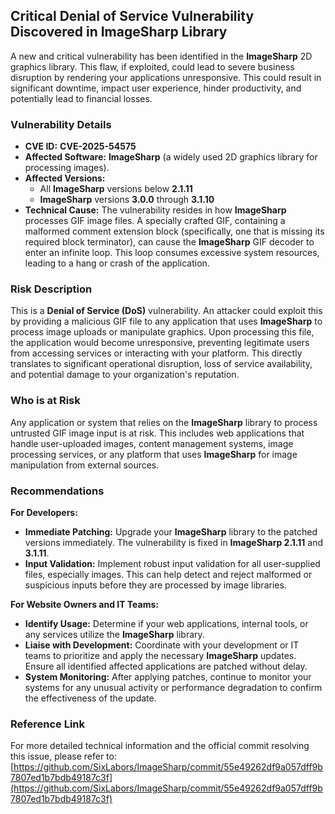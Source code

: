 ## Critical Denial of Service Vulnerability Discovered in ImageSharp Library

A new and critical vulnerability has been identified in the **ImageSharp** 2D graphics library. This flaw, if exploited, could lead to severe business disruption by rendering your applications unresponsive. This could result in significant downtime, impact user experience, hinder productivity, and potentially lead to financial losses.

### Vulnerability Details

*   **CVE ID:** **CVE-2025-54575**
*   **Affected Software:** **ImageSharp** (a widely used 2D graphics library for processing images).
*   **Affected Versions:**
    *   All **ImageSharp** versions below **2.1.11**
    *   **ImageSharp** versions **3.0.0** through **3.1.10**
*   **Technical Cause:** The vulnerability resides in how **ImageSharp** processes GIF image files. A specially crafted GIF, containing a malformed comment extension block (specifically, one that is missing its required block terminator), can cause the **ImageSharp** GIF decoder to enter an infinite loop. This loop consumes excessive system resources, leading to a hang or crash of the application.

### Risk Description

This is a **Denial of Service (DoS)** vulnerability. An attacker could exploit this by providing a malicious GIF file to any application that uses **ImageSharp** to process image uploads or manipulate graphics. Upon processing this file, the application would become unresponsive, preventing legitimate users from accessing services or interacting with your platform. This directly translates to significant operational disruption, loss of service availability, and potential damage to your organization's reputation.

### Who is at Risk

Any application or system that relies on the **ImageSharp** library to process untrusted GIF image input is at risk. This includes web applications that handle user-uploaded images, content management systems, image processing services, or any platform that uses **ImageSharp** for image manipulation from external sources.

### Recommendations

**For Developers:**

*   **Immediate Patching:** Upgrade your **ImageSharp** library to the patched versions immediately. The vulnerability is fixed in **ImageSharp 2.1.11** and **3.1.11**.
*   **Input Validation:** Implement robust input validation for all user-supplied files, especially images. This can help detect and reject malformed or suspicious inputs before they are processed by image libraries.

**For Website Owners and IT Teams:**

*   **Identify Usage:** Determine if your web applications, internal tools, or any services utilize the **ImageSharp** library.
*   **Liaise with Development:** Coordinate with your development or IT teams to prioritize and apply the necessary **ImageSharp** updates. Ensure all identified affected applications are patched without delay.
*   **System Monitoring:** After applying patches, continue to monitor your systems for any unusual activity or performance degradation to confirm the effectiveness of the update.

### Reference Link

For more detailed technical information and the official commit resolving this issue, please refer to:
[https://github.com/SixLabors/ImageSharp/commit/55e49262df9a057dff9b7807ed1b7bdb49187c3f](https://github.com/SixLabors/ImageSharp/commit/55e49262df9a057dff9b7807ed1b7bdb49187c3f)
